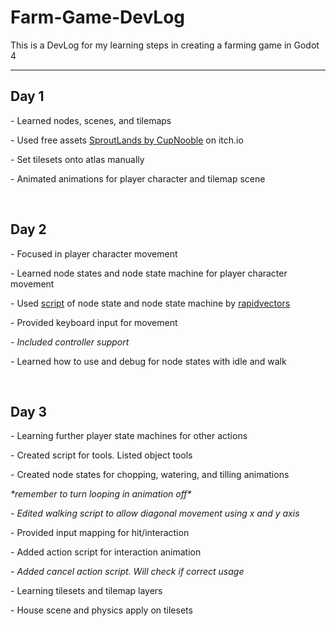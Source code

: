 # Farm-Game-DevLog

<p>This is a DevLog for my learning steps in creating a farming game in Godot 4</p>

<hr>
<h2>Day 1</h2>
<p>- Learned nodes, scenes, and tilemaps</p>
<p>- Used free assets <a href="https://cupnooble.itch.io/sprout-lands-asset-pack">SproutLands by CupNooble</a> on itch.io</p>
<p>- Set tilesets onto atlas manually</p>
<p>- Animated animations for player character and tilemap scene</p>
<br>

<h2>Day 2</h2>
<p>- Focused in player character movement</p>
<p>- Learned node states and node state machine for player character movement</p>
<p>- Used <a href="https://github.com/rapidvectors/tutorial-components-and-scripts/tree/main/tutorials/croptails">script</a> of node state and node state machine by <a href="https://github.com/rapidvectors">rapidvectors</a></p>
<p>- Provided keyboard input for movement</p>
<p>- <i>Included controller support</i></p>
<p>- Learned how to use and debug for node states with idle and walk</p>

<br>
<h2>Day 3</h2>
<p>- Learning further player state machines for other actions</p>
<p>- Created script for tools. Listed object tools</p>
<p>- Created node states for chopping, watering, and tilling animations</p>
<p><i>  *remember to turn looping in animation off*</i></p>
<p>- <i>Edited walking script to allow diagonal movement using x and y axis</i></p>
<p>- Provided input mapping for hit/interaction</p>
<p>- Added action script for interaction animation</p>
<p>- <i>Added cancel action script. Will check if correct usage</i></p>
<p>- Learning tilesets and tilemap layers</p>
<p>- House scene and physics apply on tilesets</p>
